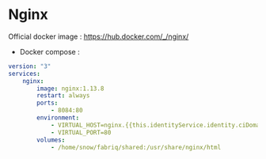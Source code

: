 Nginx
============

Official docker image : https://hub.docker.com/_/nginx/


* Docker compose :

```yml
version: "3"
services:
    nginx:
        image: nginx:1.13.8
        restart: always
        ports:
            - 8084:80
        environment:
            - VIRTUAL_HOST=nginx.{{this.identityService.identity.ciDomain}}
            - VIRTUAL_PORT=80            
        volumes:
            - /home/snow/fabriq/shared:/usr/share/nginx/html
```